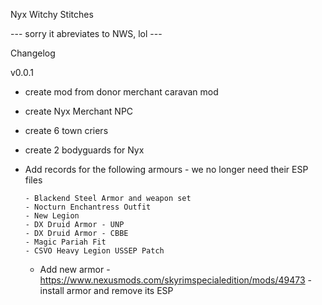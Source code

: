 Nyx Witchy Stitches 

--- sorry it abreviates to NWS, lol ---

Changelog

v0.0.1
- create mod from donor merchant caravan mod
- create Nyx Merchant NPC
- create 6 town criers
- create 2 bodyguards for Nyx
- Add records for the following armours - we no longer need their ESP files

      - Blackend Steel Armor and weapon set
      - Nocturn Enchantress Outfit
      - New Legion
      - DX Druid Armor - UNP
      - DX Druid Armor - CBBE
      - Magic Pariah Fit
      - CSVO Heavy Legion USSEP Patch
  - Add new armor - https://www.nexusmods.com/skyrimspecialedition/mods/49473
        - install armor and remove its ESP
